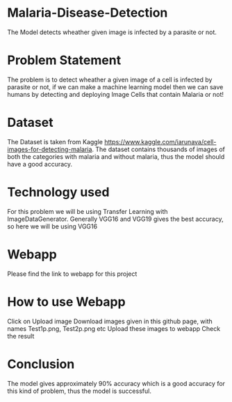 # Malaria-Disease-Detection
The Model detects wheather given image is infected by a parasite or not.

# Problem Statement

The problem is to detect wheather a given image of a cell is infected by parasite or not, if we can make a machine learning model then we can save humans by detecting and deploying Image Cells that contain Malaria or not!

# Dataset

The Dataset is taken from Kaggle https://www.kaggle.com/iarunava/cell-images-for-detecting-malaria. The dataset contains thousands of images of both the categories with malaria and without malaria, thus the model should have a good accuracy.

# Technology used

For this problem we will be using Transfer Learning with ImageDataGenerator. Generally VGG16 and VGG19 gives the best accuracy, so here we will be using VGG16

# Webapp

Please find the link to webapp for this project

# How to use Webapp

Click on Upload image
Download images given in this github page, with names Test1p.png, Test2p.png etc
Upload these images to webapp
Check the result

# Conclusion

The model gives approximately 90% accuracy which is a good accuracy for this kind of problem, thus the model is successful.
